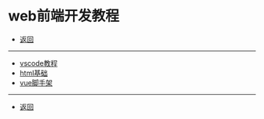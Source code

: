 # web前端开发教程

- [返回](../README.md)

---

- [vscode教程](./vscode/README.md)
- [html基础](./html-course/README.md)
- [vue脚手架](./vuecli/README.md)

---

- [返回](../README.md)

<!-- js处理背景和css样式 -->
<script type="module" src="/js/github.js"></script>
